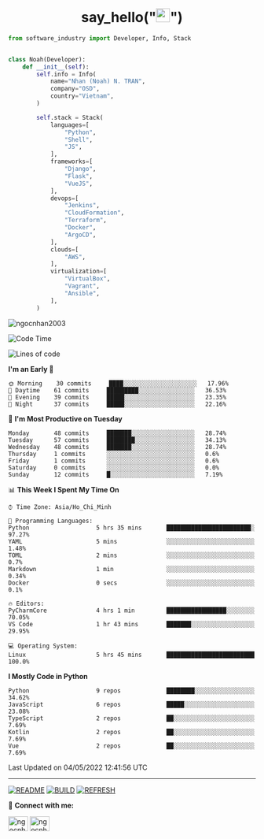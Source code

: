 <h1 align="center">say_hello("<img src="https://media.giphy.com/media/hvRJCLFzcasrR4ia7z/giphy.gif" width="28">")</h1>

```python
from software_industry import Developer, Info, Stack


class Noah(Developer):
    def __init__(self):
        self.info = Info(
            name="Nhan (Noah) N. TRAN",
            company="OSD",
            country="Vietnam",
        )

        self.stack = Stack(
            languages=[
                "Python",
                "Shell",
                "JS",
            ],
            frameworks=[
                "Django",
                "Flask",
                "VueJS",
            ],
            devops=[
                "Jenkins",
                "CloudFormation",
                "Terraform",
                "Docker",
                "ArgoCD",
            ],
            clouds=[
                "AWS",
            ],
            virtualization=[
                "VirtualBox",
                "Vagrant",
                "Ansible",
            ],
        )
```
<img src="https://komarev.com/ghpvc/?username=ngocnhan2003&label=Profile%20views&color=0e75b6&style=flat" alt="ngocnhan2003" /> 

<!--START_SECTION:waka-->
![Code Time](http://img.shields.io/badge/Code%20Time-273%20hrs%2037%20mins-blue)

![Lines of code](https://img.shields.io/badge/From%20Hello%20World%20I%27ve%20Written-18%20Thousand%20lines%20of%20code-blue)

**I'm an Early 🐤** 

```text
🌞 Morning    30 commits     ████░░░░░░░░░░░░░░░░░░░░░   17.96% 
🌆 Daytime    61 commits     █████████░░░░░░░░░░░░░░░░   36.53% 
🌃 Evening    39 commits     █████░░░░░░░░░░░░░░░░░░░░   23.35% 
🌙 Night      37 commits     █████░░░░░░░░░░░░░░░░░░░░   22.16%

```
📅 **I'm Most Productive on Tuesday** 

```text
Monday       48 commits     ███████░░░░░░░░░░░░░░░░░░   28.74% 
Tuesday      57 commits     ████████░░░░░░░░░░░░░░░░░   34.13% 
Wednesday    48 commits     ███████░░░░░░░░░░░░░░░░░░   28.74% 
Thursday     1 commits      ░░░░░░░░░░░░░░░░░░░░░░░░░   0.6% 
Friday       1 commits      ░░░░░░░░░░░░░░░░░░░░░░░░░   0.6% 
Saturday     0 commits      ░░░░░░░░░░░░░░░░░░░░░░░░░   0.0% 
Sunday       12 commits     █░░░░░░░░░░░░░░░░░░░░░░░░   7.19%

```


📊 **This Week I Spent My Time On** 

```text
⌚︎ Time Zone: Asia/Ho_Chi_Minh

💬 Programming Languages: 
Python                   5 hrs 35 mins       ████████████████████████░   97.27% 
YAML                     5 mins              ░░░░░░░░░░░░░░░░░░░░░░░░░   1.48% 
TOML                     2 mins              ░░░░░░░░░░░░░░░░░░░░░░░░░   0.7% 
Markdown                 1 min               ░░░░░░░░░░░░░░░░░░░░░░░░░   0.34% 
Docker                   0 secs              ░░░░░░░░░░░░░░░░░░░░░░░░░   0.1%

🔥 Editors: 
PyCharmCore              4 hrs 1 min         █████████████████░░░░░░░░   70.05% 
VS Code                  1 hr 43 mins        ███████░░░░░░░░░░░░░░░░░░   29.95%

💻 Operating System: 
Linux                    5 hrs 45 mins       █████████████████████████   100.0%

```

**I Mostly Code in Python** 

```text
Python                   9 repos             ████████░░░░░░░░░░░░░░░░░   34.62% 
JavaScript               6 repos             █████░░░░░░░░░░░░░░░░░░░░   23.08% 
TypeScript               2 repos             ██░░░░░░░░░░░░░░░░░░░░░░░   7.69% 
Kotlin                   2 repos             ██░░░░░░░░░░░░░░░░░░░░░░░   7.69% 
Vue                      2 repos             ██░░░░░░░░░░░░░░░░░░░░░░░   7.69%

```



 Last Updated on 04/05/2022 12:41:56 UTC
<!--END_SECTION:waka-->

<hr>

[![README](https://github.com/ngocnhan2003/ngocnhan2003/actions/workflows/000_readme.yml/badge.svg)](https://github.com/ngocnhan2003/ngocnhan2003/actions/workflows/000_readme.yml)
[![BUILD](https://github.com/ngocnhan2003/ngocnhan2003/actions/workflows/001_build.yml/badge.svg)](https://github.com/ngocnhan2003/ngocnhan2003/actions/workflows/001_build.yml)
[![REFRESH](https://github.com/ngocnhan2003/ngocnhan2003/actions/workflows/002_refresh.yml/badge.svg)](https://github.com/ngocnhan2003/ngocnhan2003/actions/workflows/002_refresh.yml)

🔗 **Connect with me:**

<a href="https://linkedin.com/in/ngocnhan2003" target="blank"><img align="center" src="https://raw.githubusercontent.com/rahuldkjain/github-profile-readme-generator/master/src/images/icons/Social/linked-in-alt.svg" alt="ngocnhan2003" height="30" width="40" /></a>
<a href="https://instagram.com/ngocnhan2003" target="blank"><img align="center" src="https://raw.githubusercontent.com/rahuldkjain/github-profile-readme-generator/master/src/images/icons/Social/instagram.svg" alt="ngocnhan2003" height="30" width="40" /></a>
